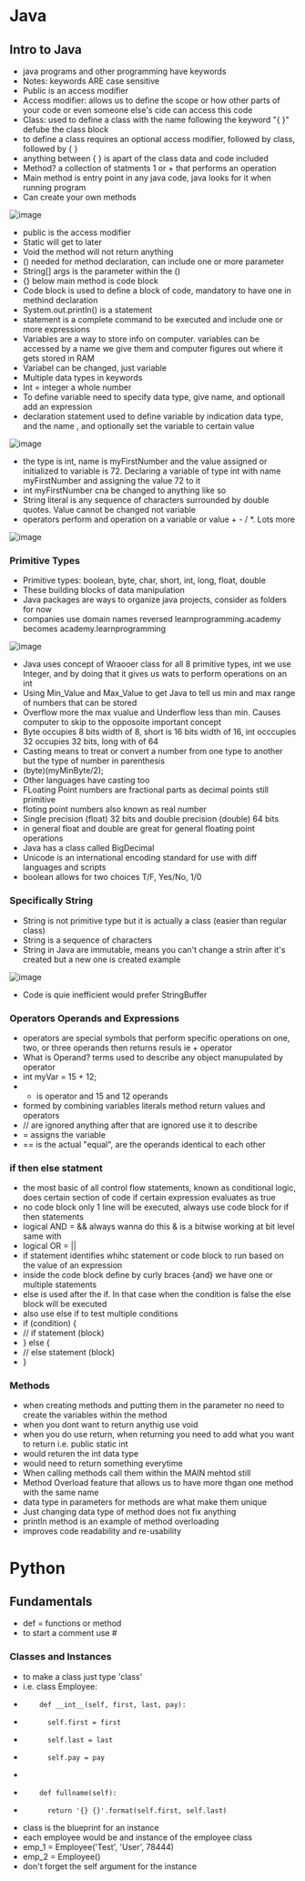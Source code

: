 # Java  
## Intro to Java
- java programs and other programming have keywords
- Notes: keywords ARE case sensitive
- Public is an access modifier
- Access modifier: allows us to define the scope or how other parts of your code or even someone else's cide can access this code
- Class: used to define a class with the name following the keyword "{ }" defube the class block
- to define a class requires an optional access modifier, followed by class, followed by { }
- anything between { } is apart of the class data and code included
- Method? a collection of statments 1 or + that performs an operation
- Main method is entry point in any java code, java looks for it when running program
- Can create your own methods

![image](https://user-images.githubusercontent.com/95253821/154185703-c1384d57-acbc-4847-94db-18a5bb9a667e.png)
- public is the access modifier
- Static will get to later
- Void the method will not return anything
- () needed for method declaration, can include one or more parameter
- String[] args is the parameter within the ()
- {} below main method is code block
- Code block is used to define a block of code, mandatory to have one in methind declaration
- System.out.println() is a statement
- statement is a complete command to be executed and include one or more expressions
- Variables are a way to store info on computer. variables can be accessed by a name we give them and computer figures out where it gets stored in RAM
- Variabel can be changed, just variable
- Multiple data types in keywords
- Int = integer a whole number
- To define variable need to specify data type, give name, and optionall add an expression
- declaration statement used to define variable by indication data type, and the name , and optionally set the variable to certain value

![image](https://user-images.githubusercontent.com/95253821/154187371-4a3455f7-ae57-4460-b6f9-7aa7891abcad.png)
- the type is int, name is myFirstNumber and the value assigned or initialized to variable is 72. Declaring a variable of type int with name myFirstNumber and assigning the value 72 to it
- int myFirstNumber cna be changed to anything like so
- String literal is any sequence of characters surrounded by double quotes. Value cannot be changed not variable
- operators perform and operation on a variable or value + - / *. Lots more

![image](https://user-images.githubusercontent.com/95253821/154191293-c2e7ba97-3896-4c3b-bf28-8c5ce8ae27fe.png)
### Primitive Types
- Primitive types: boolean, byte, char, short, int, long, float, double
- These building blocks of data manipulation
- Java packages are ways to organize java projects, consider as folders for now
- companies use domain names reversed learnprogramming.academy becomes academy.learnprogramming

![image](https://user-images.githubusercontent.com/95253821/154193645-b44e64f0-9f66-435d-94e1-3b4025b840de.png)
- Java uses concept of Wraooer class for all 8 primitive types, int we use Integer, and by doing that it gives us wats to perform operations on an int
- Using Min_Value and Max_Value to get Java to tell us min and max range of numbers that can be stored
- Overflow more the max vualue and Underflow less than min. Causes computer to skip to the opposoite important concept
- Byte occupies 8 bits width of 8, short is 16 bits width of 16, int occcupies 32 occupies 32 bits, long with of 64
- Casting means to treat or convert a number from one type to another but the type of number in parenthesis
- (byte)(myMinByte/2);
- Other languages have casting too
- FLoating Point numbers are fractional parts as decimal points still primitive
- floting point numbers also known as real number
- Single precision (float) 32 bits and double precision (double) 64 bits
- in general float and double are great for general floating point operations
- Java has a class called BigDecimal 
- Unicode is an international encoding standard for use with diff languages and scripts
- boolean allows for two choices T/F, Yes/No, 1/0
### Specifically String
- String is not primitive type but it is actually a class (easier than regular class)
- String is a sequence of characters
- String in Java are immutable, means you can't change a strin after it's created but a new one is created example

![image](https://user-images.githubusercontent.com/95253821/154790572-0e3993bd-7fd1-4e6f-9944-63d05143226f.png)
- Code is quie inefficient would prefer StringBuffer

### Operators Operands and Expressions
- operators are special symbols that perform specific operations on one, two, or three operands then returns resuls ie + operator
- What is Operand? terms used to describe any object manupulated by operator
- int myVar = 15 + 12;
- + is operator and 15 and 12 operands
- formed by combining variables literals method return values and operators
-  // are ignored anything after that are ignored use it to describe
-  = assigns the variable
-  == is the actual "equal", are the operands identical to each other

### if then else statment
- the most basic of all control flow statements, known as conditional logic, does certain section of code if certain expression evaluates as true
- no code block only 1 line will be executed, always use code block for if then statements
- logical AND = && always wanna do this & is a bitwise working at bit level same with
- logical OR = ||
- if statement identifies whihc statement or code block to run based on the value of an expression
- inside the code block define by curly braces {and} we have one or multiple statements
- else is used after the if. In that case when the condition is false the else block will be executed
- also use else if to test multiple conditions
- if (condition) {
- // if statement (block)
- } else {
- // else statement (block)
- }

### Methods
-  when creating methods and putting them in the parameter no need to create the variables within the method
-  when you dont want to return anythig use void
-  when you do use return, when returning you need to add what you want to return i.e. public static int
-  would returen the int data type
-  would need to return something everytime
-  When calling methods call them within the MAIN mehtod still
-  Method Overload feature that allows us to have more thgan one method with the same name
-  data type in parameters for methods are what make them unique
-  Just changing data type of method does not fix anything
-  println method is an example of method overloading
-  improves code readability and re-usability

# Python
## Fundamentals
- def = functions or method
- to start a comment use #

### Classes and Instances
- to make a class just type 'class'
-   i.e. class Employee:
-         def __int__(self, first, last, pay):
-           self.first = first
-           self.last = last
-           self.pay = pay
-
-         def fullname(self):
-           return '{} {}'.format(self.first, self.last)
- class is the blueprint for an instance
- each employee would be and instance of the employee class
- emp_1 = Employee('Test', 'User', 78444)
- emp_2 = Employee()
- don't forget the self argument for the instance
